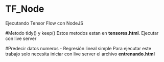 # TF_Node
Ejecutando Tensor Flow con NodeJS

#Metodo tidy() y keep()
Estos metodos estan en **tensores.html**. Ejecutar con live server

#Predecir datos numeros - Regresión lineal simple
Para ejecutar este trabajo solo necesita iniciar con live server el archivo **entrenando.html**
